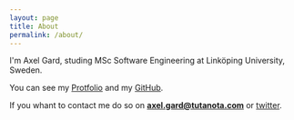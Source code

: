 ```yaml
---
layout: page
title: About
permalink: /about/
---
```


I'm Axel Gard, studing MSc Software Engineering at Linköping University, Sweden.

You can see my [Protfolio](https://axelgard.github.io/) and my [GitHub](https://github.com/AxelGard). 

If you whant to contact me do so on **axel.gard@tutanota.com** or [twitter](https://twitter.com/Axel_Gard). 